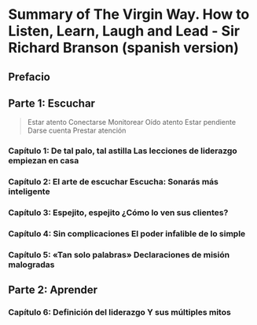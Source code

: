 # Summary of The Virgin Way. How to Listen, Learn, Laugh and Lead - Sir Richard Branson (spanish version)

## Prefacio

## Parte 1: Escuchar

> Estar atento
> Conectarse
> Monitorear
> Oído atento
> Estar pendiente
> Darse cuenta
> Prestar atención

### Capítulo 1: **De tal palo, tal astilla** Las lecciones de liderazgo empiezan en casa

### Capítulo 2: **El arte de escuchar** Escucha: Sonarás más inteligente

### Capítulo 3: **Espejito, espejito** ¿Cómo lo ven sus clientes?

### Capítulo 4: **Sin complicaciones** El poder infalible de lo simple

### Capítulo 5: **«Tan solo palabras»** Declaraciones de misión malogradas

## Parte 2: Aprender

### Capítulo 6: **Definición del liderazgo** Y sus múltiples mitos
